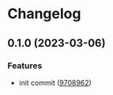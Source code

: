 # Changelog

## 0.1.0 (2023-03-06)


### Features

* init commit ([9708962](https://github.com/Tsanton/delete-me-snowplow/commit/97089625a6567995c7e83857638ca12df22fbf15))
